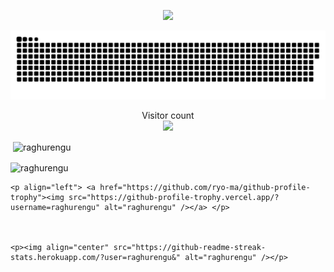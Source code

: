 <p align="center">
<img src="https://media.tenor.com/GfSX-u7VGM4AAAAC/coding.gif">
</p>
<a href=#><img src="contribution.svg"></a>
<p align="center"> 
  Visitor count<br>
  <img src="https://profile-counter.glitch.me/Raghurengu/count.svg" />
</p>


  <p>&nbsp;<img align="center" src="https://github-readme-stats.vishnuramv.vercel.app/api?username=raghurengu&show_icons=true" alt="raghurengu" /></p>



  <p><img align="center" src="https://github-readme-stats.vercel.app/api/top-langs/?username=raghurengu&layout=compact&hide=html" alt="raghurengu" /></p>




    <p align="left"> <a href="https://github.com/ryo-ma/github-profile-trophy"><img src="https://github-profile-trophy.vercel.app/?username=raghurengu" alt="raghurengu" /></a> </p>



    <p><img align="center" src="https://github-readme-streak-stats.herokuapp.com/?user=raghurengu&" alt="raghurengu" /></p>

